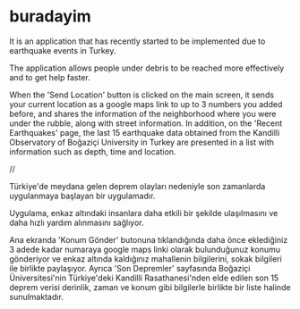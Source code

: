 # buradayim
 
It is an application that has recently started to be implemented due to earthquake events in Turkey.

The application allows people under debris to be reached more effectively and to get help faster.

When the 'Send Location' button is clicked on the main screen, it sends your current location as a google maps link to up to 3 numbers you added before, and shares the information of the neighborhood where you were under the rubble, along with street information. In addition, on the 'Recent Earthquakes' page, the last 15 earthquake data obtained from the Kandilli Observatory of Boğaziçi University in Turkey are presented in a list with information such as depth, time and location.

//

Türkiye'de meydana gelen deprem olayları nedeniyle son zamanlarda uygulanmaya başlayan bir uygulamadır.

Uygulama, enkaz altındaki insanlara daha etkili bir şekilde ulaşılmasını ve daha hızlı yardım alınmasını sağlıyor.

Ana ekranda 'Konum Gönder' butonuna tıklandığında daha önce eklediğiniz 3 adede kadar numaraya google maps linki olarak bulunduğunuz konumu gönderiyor ve enkaz altında kaldığınız mahallenin bilgilerini, sokak bilgileri ile birlikte paylaşıyor. Ayrıca 'Son Depremler' sayfasında Boğaziçi Üniversitesi'nin Türkiye'deki Kandilli Rasathanesi'nden elde edilen son 15 deprem verisi derinlik, zaman ve konum gibi bilgilerle birlikte bir liste halinde sunulmaktadır.
